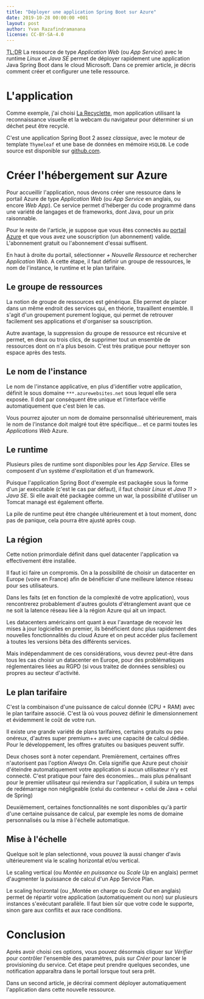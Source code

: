 ```yaml
---
title: "Déployer une application Spring Boot sur Azure"
date: 2019-10-28 00:00:00 +001
layout: post
author: Yvan Razafindramanana
license: CC-BY-SA-4.0
---
```


<acronym title="En résumé... (Too long; Didn't Read)">TL;DR</acronym> La ressource
de type _Application Web_ (ou _App Service_) avec le runtime _Linux_ et _Java SE_ 
permet de déployer rapidement une application Java Spring Boot dans le cloud Microsoft.
Dans ce premier article, je décris comment créer et configurer une telle ressource.

<!--more-->

# L'application

Comme exemple, j'ai choisi [La Recyclette](https://recyclette.azurewebsites.net/),
mon application utilisant la reconnaissance visuelle et la webcam du navigateur pour déterminer
si un déchet peut être recyclé.

C'est une application Spring Boot 2 assez _classique_, avec le moteur de template `Thymeleaf`
et une base de données en mémoire `HSQLDB`. Le code source est disponible sur 
[github.com](https://github.com/yvzn/recikligi/).

# Créer l'hébergement sur Azure

Pour accueillir l'application, nous devons créer une ressource dans le portail Azure de type
_Application Web_ (ou _App Service_ en anglais, ou encore _Web App_). Ce service permet d'héberger
du code programmé dans une variété de langages et de frameworks, dont Java, pour un prix raisonnable.

Pour le reste de l'article, je suppose que vous êtes connectés au [portail Azure](https://portal.azure.com/)
et que vous
avez une souscription (un abonnement) valide. L'abonnement gratuit ou l'abonnement d'essai suffisent.

En haut à droite du portail, sélectionner _+ Nouvelle Ressource_ et rechercher _Application Web_.
A cette étape, il faut définir un groupe de ressources, le nom de l'instance, le runtime et
le plan tarifaire. 

## Le groupe de ressources

La notion de groupe de ressources est générique. Elle permet de placer dans un même endroit des
services qui, en théorie, travaillent ensemble. Il s'agit d'un groupement purement logique,
qui permet de retrouver facilement ses applications et d'organiser sa souscription.

Autre avantage, la suppression du groupe de ressource est récursive et permet, en deux ou trois clics,
de supprimer tout un ensemble de ressources dont on n'a plus besoin. C'est très pratique pour
nettoyer son espace après des tests.

## Le nom de l'instance

Le nom de l'instance applicative, en plus d'identifier votre application, définit le sous domaine `***.azurewebsites.net` sous lequel elle sera exposée. Il doit
par conséquent être unique et l'interface vérifie automatiquement que c'est bien le cas.

Vous pourrez ajouter un nom de domaine personnalisé ultérieurement, mais le nom de l'instance doit
malgré tout être spécifique... et ce parmi toutes les _Applications Web_ Azure.

## Le runtime

Plusieurs piles de runtime sont disponibles pour les _App Service_. Elles se composent
d'un système d'exploitation et d'un framework. 

Puisque l'application Spring Boot d'exemple est packagée sous la forme d'un jar exécutable 
(c'est le cas par défaut), il faut choisir _Linux_ et _Java 11_ > _Java SE_. Si elle avait été packagée
comme un war, la possibilité d'utiliser un Tomcat managé est également offerte.

La pile de runtime peut être changée ultérieurement et à tout moment, donc pas de panique,
cela pourra être ajusté après coup.

## La région

Cette notion primordiale définit dans quel datacenter l'application va effectivement
être installée.

Il faut ici faire un compromis. On a la possibilité de choisir un datacenter en Europe
(voire en France) afin de bénéficier d'une meilleure latence réseau pour ses utilisateurs.

Dans les faits (et en fonction de la complexité de votre application), vous rencontrerez
probablement d'autres goulots d'étranglement avant que ce ne soit la latence réseau
liée à la région Azure qui ait un impact.

Les datacenters américains ont quant à eux l'avantage de recevoir les mises à jour
logicielles en premier, ils bénéficient donc plus rapidement des nouvelles fonctionnalités
du cloud Azure et on peut accéder plus facilement à toutes les versions bêta des différents
services.

Mais indépendamment de ces considérations, vous devrez peut-être dans tous les cas choisir un datacenter
en Europe, pour des problématiques réglementaires liées au RGPD
(si vous traitez de données sensibles) ou propres au secteur d'activité.

## Le plan tarifaire

C'est la combinaison d'une puissance de calcul donnée (CPU + RAM) avec le plan tarifaire associé.
C'est là où vous pouvez définir le dimensionnement et évidemment le coût de votre run.

Il existe une grande variété de plans tarifaires, certains gratuits ou peu onéreux,
d'autres super premium++ avec une capacité de calcul dédiée. Pour le développement, les offres gratuites ou basiques peuvent suffir. 

Deux choses sont
à noter cependant. Premièrement, certaines offres n'autorisent pas l'option _Always On_. 
Cela signifie que Azure peut choisir d'éteindre automatiquement votre application si aucun
utilisateur n'y est connecté. C'est pratique pour faire des économies... mais plus
pénalisant pour le premier utilisateur qui reviendra sur l'application, il subira un
temps de redémarrage non négligeable (celui du conteneur + celui de Java + celui de Spring)

Deuxièmement, certaines fonctionnalités ne sont disponibles qu'à partir d'une certaine puissance
de calcul, par exemple les noms de domaine personnalisés ou la mise à l'échelle automatique.

## Mise à l'échelle

Quelque soit le plan selectionné, vous pouvez là aussi changer d'avis ultérieurement via le
scaling horizontal et/ou vertical.

Le scaling vertical (ou _Montée en puissance_ ou _Scale Up_ en anglais) permet d'augmenter 
la puissance de calcul d'un App Service Plan.

Le scaling horizontal  (ou _Montée en charge ou _Scale Out_ en anglais) permet de répartir votre application 
(automatiquement ou non) sur plusieurs instances s'exécutant parallèle. Il faut bien sûr que votre code le supporte, sinon
gare aux conflits et aux race conditions.

# Conclusion

Après avoir choisi ces options, vous pouvez désormais cliquer sur _Vérifier_ pour
contrôler l'ensemble des paramètres, puis sur _Créer_ pour lancer le provisioning
du service. Cet étape peut prendre quelques secondes, une notification apparaîtra dans
le portail lorsque tout sera prêt.

Dans un second article, je décrirai comment déployer automatiquement l'application dans
cette nouvelle ressource.
